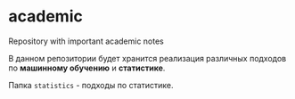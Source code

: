 # academic
Repository with important academic notes 

В данном репозитории будет хранится реализация различных подходов по **машинному обучению** и **статистике**.

Папка `statistics` - подходы по статистике.
